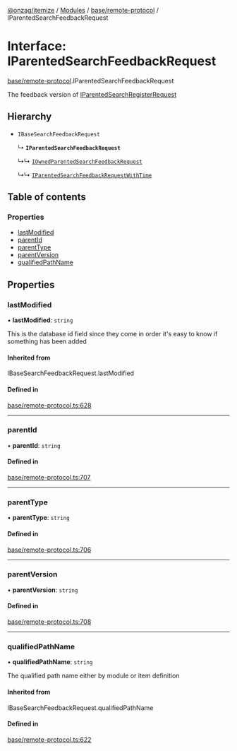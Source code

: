 [@onzag/itemize](../README.md) / [Modules](../modules.md) / [base/remote-protocol](../modules/base_remote_protocol.md) / IParentedSearchFeedbackRequest

# Interface: IParentedSearchFeedbackRequest

[base/remote-protocol](../modules/base_remote_protocol.md).IParentedSearchFeedbackRequest

The feedback version of [IParentedSearchRegisterRequest](base_remote_protocol.IParentedSearchRegisterRequest.md)

## Hierarchy

- `IBaseSearchFeedbackRequest`

  ↳ **`IParentedSearchFeedbackRequest`**

  ↳↳ [`IOwnedParentedSearchFeedbackRequest`](base_remote_protocol.IOwnedParentedSearchFeedbackRequest.md)

  ↳↳ [`IParentedSearchFeedbackRequestWithTime`](client_internal_testing.IParentedSearchFeedbackRequestWithTime.md)

## Table of contents

### Properties

- [lastModified](base_remote_protocol.IParentedSearchFeedbackRequest.md#lastmodified)
- [parentId](base_remote_protocol.IParentedSearchFeedbackRequest.md#parentid)
- [parentType](base_remote_protocol.IParentedSearchFeedbackRequest.md#parenttype)
- [parentVersion](base_remote_protocol.IParentedSearchFeedbackRequest.md#parentversion)
- [qualifiedPathName](base_remote_protocol.IParentedSearchFeedbackRequest.md#qualifiedpathname)

## Properties

### lastModified

• **lastModified**: `string`

This is the database id field
since they come in order it's easy to know if
something has been added

#### Inherited from

IBaseSearchFeedbackRequest.lastModified

#### Defined in

[base/remote-protocol.ts:628](https://github.com/onzag/itemize/blob/a24376ed/base/remote-protocol.ts#L628)

___

### parentId

• **parentId**: `string`

#### Defined in

[base/remote-protocol.ts:707](https://github.com/onzag/itemize/blob/a24376ed/base/remote-protocol.ts#L707)

___

### parentType

• **parentType**: `string`

#### Defined in

[base/remote-protocol.ts:706](https://github.com/onzag/itemize/blob/a24376ed/base/remote-protocol.ts#L706)

___

### parentVersion

• **parentVersion**: `string`

#### Defined in

[base/remote-protocol.ts:708](https://github.com/onzag/itemize/blob/a24376ed/base/remote-protocol.ts#L708)

___

### qualifiedPathName

• **qualifiedPathName**: `string`

The qualified path name either by module
or item definition

#### Inherited from

IBaseSearchFeedbackRequest.qualifiedPathName

#### Defined in

[base/remote-protocol.ts:622](https://github.com/onzag/itemize/blob/a24376ed/base/remote-protocol.ts#L622)
